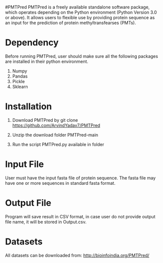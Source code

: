 #PMTPred
PMTPred is a freely available standalone software package, which operates depending on the Python environment (Python Version 3.0 or above). It allows users to flexible use by providing protein sequence as an input for the prediction of protein methyltransfearses (PMTs). 
# Dependency
Before running PMTPred, user should make sure all the following packages are installed in their python environment. 
1. Numpy
2. Pandas
3. Pickle
4. Sklearn
# Installation
1.	Download PMTPred by git clone https://github.com/ArvindYadav7/PMTPred 

2.	Unzip the download folder PMTPred-main
3.	Run the script PMTPred.py available in folder 
# Input File
User must have the input fasta file of protein sequence. The fasta file may have one or more sequences in standard fasta format.
# Output File
Program will save result in CSV format, in case user do not provide output file name, it will be stored in Output.csv.
# Datasets
All datasets can be downloaded from: http://bioinfoindia.org/PMTPred/ 

